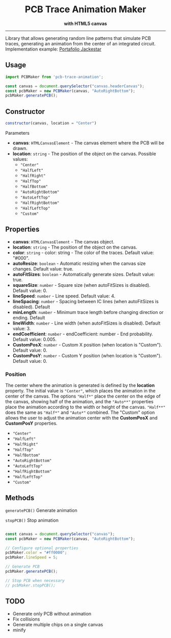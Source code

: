 <h1 align="center">PCB Trace Animation Maker</h1>
<p align="center"><b>with HTML5 canvas</b></p>
<hr/>

Library that allows generating random line patterns that simulate PCB traces, generating an animation from the center of an integrated circuit. Implementation example: [Portafolio Jackestar](https://jackestar.netlify.app/)

<!-- ## Installation -->

<!-- using npm:

```bash
npm install pcb-maker
``` -->

## Usage

```javascript
import PCBMaker from 'pcb-trace-animation';

const canvas = document.querySelector("canvas.headerCanvas");
const pcbMaker = new PCBMaker(canvas, "AutoRightBottom");
pcbMaker.generatePCB();
```

## Constructor

```javascript
constructor(canvas, location = "Center")
```

Parameters

- **canvas**: `HTMLCanvasElement` - The canvas element where the PCB will be drawn.
- **location**: `string` - The position of the object on the canvas. Possible values:
  - `"Center"`
  - `"HalfLeft"`
  - `"HalfRight"`
  - `"HalfTop"`
  - `"HalfBottom"`
  - `"AutoRightBottom"`
  - `"AutoLeftTop"`
  - `"HalfRightBottom"`
  - `"HalfLeftTop"`
  - `"Custom"`

## Properties

- **canvas**: `HTMLCanvasElement` -  The canvas object.
- **location**: `string` -  The position of the object on the canvas.
- **color**: `string` - color: string - The color of the traces. Default value: "#000".
- **autoResize**: `boolean` -  Automatic resizing when the canvas size changes. Default value: true.
- **autoFitSizes**: `boolean` -  Automatically generate sizes. Default value: true.
- **squareSize**: `number` -  Square size (when autoFitSizes is disabled). Default value: 0.
- **lineSpeed**: `number` -  Line speed. Default value: 4.
- **lineSpacing**: `number` -  Spacing between IC lines (when autoFitSizes is disabled). Default 
- **minLength**: `number` -  Minimum trace length before changing direction or ending. Default 
- **lineWidth**: `number` -  Line width (when autoFitSizes is disabled). Default value: 3.
- **endCoefficient**: `number` - endCoefficient: number - End probability. Default value: 0.005.
- **CustomPosX**: `number` -  Custom X position (when location is "Custom"). Default value: 0.
- **CustomPosY**: `number` -  Custom Y position (when location is "Custom"). Default value: 0.

### Position

The center where the animation is generated is defined by the **location** property. The initial value is `"Center"`, which places the animation in the center of the canvas. The options `"Half*"` place the center on the edge of the canvas, showing half of the animation, and the `"Auto**"` properties place the animation according to the width or height of the canvas. `"Half**"` does the same as `"Half*"` and `"Auto*"` combined. The "Custom" option allows the user to adjust the animation center with the **CustomPosX** and **CustomPosY** properties.
  - `"Center"`
  - `"HalfLeft"`
  - `"HalfRight"`
  - `"HalfTop"`
  - `"HalfBottom"`
  - `"AutoRightBottom"`
  - `"AutoLeftTop"`
  - `"HalfRightBottom"`
  - `"HalfLeftTop"`
  - `"Custom"`

## Methods

`generatePCB()` Generate animation

`stopPCB()` Stop animation

```javascript

const canvas = document.querySelector("canvas");
const pcbMaker = new PCBMaker(canvas, "AutoRightBottom");

// Configure optional properties
pcbMaker.color = "#ff0000";
pcbMaker.lineSpeed = 5;

// Generate PCB
pcbMaker.generatePCB();

// Stop PCB when necessary
// pcbMaker.stopPCB();

```
## TODO
- Generate only PCB without animation
- Fix collisions
- Generate multiple chips on a single canvas
- minify